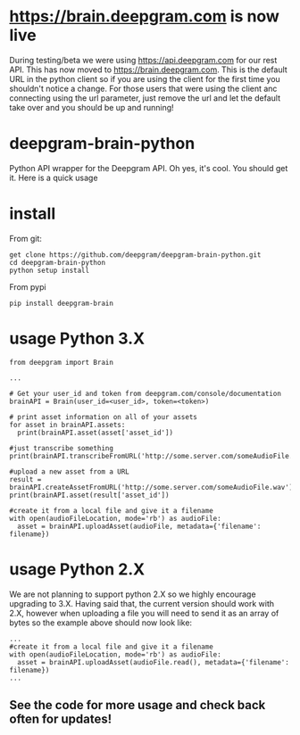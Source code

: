 # https://brain.deepgram.com is now live
During testing/beta we were using https://api.deepgram.com for our rest API. This has now moved to https://brain.deepgram.com. This is the default URL in the python client so if you are using the client for the first time you shouldn't notice a change. For those users that were using the client anc connecting using the url parameter, just remove the url and let the default take over and you should be up and running!

# deepgram-brain-python
Python API wrapper for the Deepgram API. Oh yes, it's cool. You should get it.
Here is a quick usage

# install
From git:

    get clone https://github.com/deepgram/deepgram-brain-python.git
    cd deepgram-brain-python
    python setup install

From pypi

    pip install deepgram-brain

# usage Python 3.X
    from deepgram import Brain

    ...

    # Get your user_id and token from deepgram.com/console/documentation
    brainAPI = Brain(user_id=<user_id>, token=<token>)

    # print asset information on all of your assets
    for asset in brainAPI.assets:
      print(brainAPI.asset(asset['asset_id'])

    #just transcribe something
    print(brainAPI.transcribeFromURL('http://some.server.com/someAudioFile.wav'))

    #upload a new asset from a URL
    result = brainAPI.createAssetFromURL('http://some.server.com/someAudioFile.wav')
    print(brainAPI.asset(result['asset_id'])

    #create it from a local file and give it a filename
    with open(audioFileLocation, mode='rb') as audioFile:
      asset = brainAPI.uploadAsset(audioFile, metadata={'filename': filename})

# usage Python 2.X
We are not planning to support python 2.X so we highly encourage upgrading to 3.X. Having said that, the current version should work with 2.X, however when uploading a file you will need to send it as an array of bytes so the example above should now look like:

    ...
    #create it from a local file and give it a filename
    with open(audioFileLocation, mode='rb') as audioFile:
      asset = brainAPI.uploadAsset(audioFile.read(), metadata={'filename': filename})
    ...


## See the code for more usage and check back often for updates!
